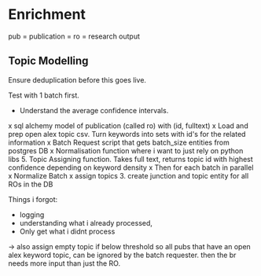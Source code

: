 # Enrichment

pub = publication = ro = research output

## Topic Modelling
Ensure deduplication before this goes live.

Test with 1 batch first.
- Understand the average confidence intervals.

x sql alchemy model of publication (called ro) with (id, fulltext)
x Load and prep open alex topic csv. Turn keywords into sets with id's for the related information
x Batch Request script that gets batch_size entities from postgres DB
x Normalisation function where i want to just rely on python libs
5. Topic Assigning function. Takes full text, returns topic id with highest confidence depending on keyword density
x Then for each batch in parallel 
   x Normalize Batch 
   x assign topics 
   3. create junction and topic entity for all ROs in the DB

Things i forgot:
* logging
* understanding what i already processed, 
* Only get what i didnt process

-> also assign empty topic if below threshold so all pubs that have an open alex keyword topic,
can be ignored by the batch requester. then the br needs more input than just the RO.